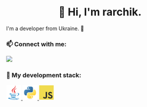 <h1 align="center">👋 Hi, I'm rarchik.</h1>

I'm a developer from Ukraine. 🚀

<h3 align="left">📫 Connect with me:</h3>
<p align="left">
  <img src="https://img.shields.io/badge/rarchik-blue?style=for-the-badge&logo=Discord&logoColor=white"/>
</p>


<h3 align="left">💼 My development stack:</h3>
<p align="left"> 
  <a href="https://www.java.com" target="_blank" rel="noreferrer"> 
    <img src="https://raw.githubusercontent.com/devicons/devicon/master/icons/java/java-original.svg" alt="java" width="40" height="40"/>
  </a>
  <a href="https://www.python.org" target="_blank" rel="noreferrer"> 
    <img src="https://raw.githubusercontent.com/devicons/devicon/master/icons/python/python-original.svg" alt="python" width="40" height="40"/> 
  </a>
    <a href="https://developer.mozilla.org/en-US/docs/Web/JavaScript" target="_blank" rel="noreferrer"> 
    <img src="https://raw.githubusercontent.com/devicons/devicon/master/icons/javascript/javascript-original.svg" alt="python" width="40" height="40"/> 
  </a>
</p>
